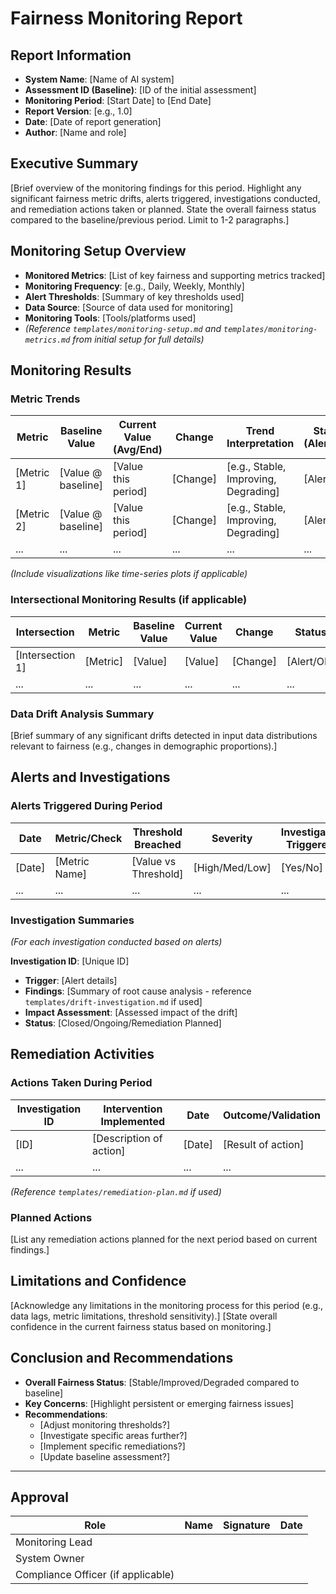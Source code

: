 # Fairness Monitoring Report

## Report Information

- **System Name**: [Name of AI system]
- **Assessment ID (Baseline)**: [ID of the initial assessment]
- **Monitoring Period**: [Start Date] to [End Date]
- **Report Version**: [e.g., 1.0]
- **Date**: [Date of report generation]
- **Author**: [Name and role]

## Executive Summary

[Brief overview of the monitoring findings for this period. Highlight any significant fairness metric drifts, alerts triggered, investigations conducted, and remediation actions taken or planned. State the overall fairness status compared to the baseline/previous period. Limit to 1-2 paragraphs.]

## Monitoring Setup Overview

*   **Monitored Metrics**: [List of key fairness and supporting metrics tracked]
*   **Monitoring Frequency**: [e.g., Daily, Weekly, Monthly]
*   **Alert Thresholds**: [Summary of key thresholds used]
*   **Data Source**: [Source of data used for monitoring]
*   **Monitoring Tools**: [Tools/platforms used]
*   *(Reference `templates/monitoring-setup.md` and `templates/monitoring-metrics.md` from initial setup for full details)*

## Monitoring Results

### Metric Trends

| Metric | Baseline Value | Current Value (Avg/End) | Change | Trend Interpretation | Status (Alert/OK) |
|--------|----------------|-------------------------|--------|----------------------|-------------------|
| [Metric 1] | [Value @ baseline] | [Value this period] | [Change] | [e.g., Stable, Improving, Degrading] | [Alert/OK] |
| [Metric 2] | [Value @ baseline] | [Value this period] | [Change] | [e.g., Stable, Improving, Degrading] | [Alert/OK] |
| ...    | ...            | ...                     | ...    | ...                  | ...               |

*(Include visualizations like time-series plots if applicable)*

### Intersectional Monitoring Results (if applicable)

| Intersection | Metric | Baseline Value | Current Value | Change | Status |
|--------------|--------|----------------|---------------|--------|--------|
| [Intersection 1] | [Metric] | [Value] | [Value] | [Change] | [Alert/OK] |
| ...          | ...    | ...            | ...           | ...    | ...    |

### Data Drift Analysis Summary

[Brief summary of any significant drifts detected in input data distributions relevant to fairness (e.g., changes in demographic proportions).]

## Alerts and Investigations

### Alerts Triggered During Period

| Date | Metric/Check | Threshold Breached | Severity | Investigation Triggered? |
|------|--------------|--------------------|----------|--------------------------|
| [Date] | [Metric Name] | [Value vs Threshold] | [High/Med/Low] | [Yes/No] |
| ...  | ...          | ...                | ...      | ...                      |

### Investigation Summaries

*(For each investigation conducted based on alerts)*

**Investigation ID**: [Unique ID]
*   **Trigger**: [Alert details]
*   **Findings**: [Summary of root cause analysis - reference `templates/drift-investigation.md` if used]
*   **Impact Assessment**: [Assessed impact of the drift]
*   **Status**: [Closed/Ongoing/Remediation Planned]

## Remediation Activities

### Actions Taken During Period

| Investigation ID | Intervention Implemented | Date | Outcome/Validation |
|------------------|--------------------------|------|--------------------|
| [ID]             | [Description of action]  | [Date] | [Result of action] |
| ...              | ...                      | ...  | ...                |
*(Reference `templates/remediation-plan.md` if used)*

### Planned Actions

[List any remediation actions planned for the next period based on current findings.]

## Limitations and Confidence

[Acknowledge any limitations in the monitoring process for this period (e.g., data lags, metric limitations, threshold sensitivity).]
[State overall confidence in the current fairness status based on monitoring.]

## Conclusion and Recommendations

*   **Overall Fairness Status**: [Stable/Improved/Degraded compared to baseline]
*   **Key Concerns**: [Highlight persistent or emerging fairness issues]
*   **Recommendations**:
    *   [Adjust monitoring thresholds?]
    *   [Investigate specific areas further?]
    *   [Implement specific remediations?]
    *   [Update baseline assessment?]

---

## Approval

| Role | Name | Signature | Date |
|------|------|-----------|------|
| Monitoring Lead | | | |
| System Owner | | | |
| Compliance Officer (if applicable) | | | |
